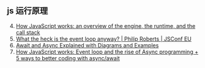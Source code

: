 ## js 运行原理

4. [How JavaScript works: an overview of the engine, the runtime, and the call stack](https://blog.sessionstack.com/how-does-javascript-actually-work-part-1-b0bacc073cf)
5. [What the heck is the event loop anyway? | Philip Roberts | JSConf EU](https://www.youtube.com/watch?v=8aGhZQkoFbQ)
6. [Await and Async Explained with Diagrams and Examples](https://nikgrozev.com/2017/10/01/async-await/)
7. [How JavaScript works: Event loop and the rise of Async programming + 5 ways to better coding with async/await](https://blog.sessionstack.com/how-javascript-works-event-loop-and-the-rise-of-async-programming-5-ways-to-better-coding-with-2f077c4438b5)

